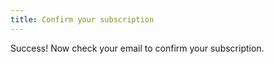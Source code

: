 ```yaml
---
title: Confirm your subscription
---
```


Success! Now check your email to confirm your subscription.
